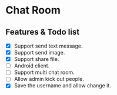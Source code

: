 # Chat Room
## Features & Todo list
- [x] Support send text message.
- [x] Support send image.
- [x] Support share file.
- [ ] Android client.
- [ ] Support multi chat room.
- [ ] Allow admin kick out people.
- [x] Save the username and allow change it.